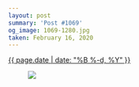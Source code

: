 ```yaml
---
layout: post
summary: 'Post #1069'
og_image: 1069-1280.jpg
taken: February 16, 2020
---
```


<div class="post">
 <time>
  <a href="/1069">
   {{ page.date | date: "%B %-d, %Y" }}
  </a>
 </time>
 <a href="/1069">
  <figure data-taken="2/16/2020">
   <img sizes="(min-width: 700px) 50vw, calc(100vw - 2rem)" src="{{ site.assets_url }}/1069-640.jpg" srcset="{{ site.assets_url }}/1069-320.jpg 320w, {{ site.assets_url }}/1069-640.jpg 640w, {{ site.assets_url }}/1069-960.jpg 960w, {{ site.assets_url }}/1069-1280.jpg 1280w"/>
  </figure>
 </a>
</div>
